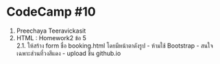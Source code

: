 # CodeCamp #10
1. Preechaya Teeravickasit
2. HTML : Homework2 ข้อ 5  
    2.1. ให้สร้าง form ชื่อ booking.html โดยมีหน้าตาดังรูป 
        - ห้ามใช้ Bootstrap 
        - สนใจเฉพาะส่วนที่วงสีแดง
        - upload ขึ้น github.io